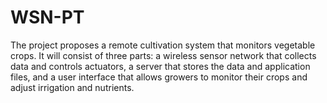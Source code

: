 # WSN-PT
The project proposes a remote cultivation system that monitors vegetable crops. It will consist of three parts: a wireless sensor network that collects data and controls actuators, a server that stores the data and application files, and a user interface that allows growers to monitor their crops and adjust irrigation and nutrients.
